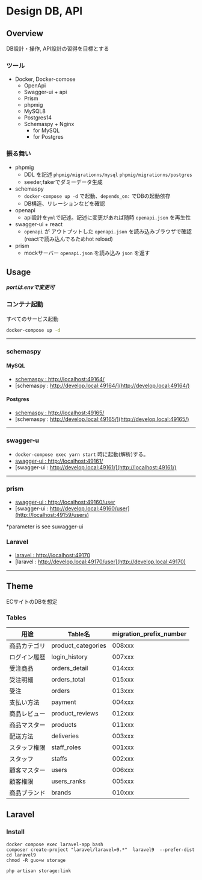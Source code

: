 # Design DB, API

## Overview

DB設計・操作, API設計の習得を目標とする

### ツール

- Docker, Docker-comose
    - OpenApi
    - Swagger-ui + api
    - Prism
    - phpmig
    - MySQL8
    - Postgres14
    - Schemaspy + Nginx
        - for MySQL
        - for Postgres

### 振る舞い

- phpmig
    - DDL を記述 `phpmig/migrationns/mysql` `phpmig/migrationns/postgres`
    - seeder,fakerでダミーデータ生成
- schemaspy
    - `docker-compose up -d` で起動、`depends_on:` でDBの起動依存
    - DB構造、リレーションなどを確認
- openapi
    - api設計を`yml`で記述。記述に変更があれば随時 `openapi.json` を再生性
- swagger-ui + react
    - `openapi` が アウトプットした `openapi.json` を読み込みブラウザで確認 (reactで読み込んでるためhot reload)
- prism
    - mockサーバー `openapi.json` を読み込み `json` を返す

## Usage

***portは.envで変更可***

### コンテナ起動

すべてのサービス起動

```bash
docker-compose up -d
```

 ---

### schemaspy

#### MySQL

- [schemaspy : http://localhost:49164/](http://localhost:49164/)
- [schemaspy : http://develop.local:49164/](http://develop.local:49164/)

#### Postgres

- [schemaspy : http://localhost:49165/](http://localhost:49165/)
- [schemaspy : http://develop.local:49165/](http://develop.local:49165/)

---

### swagger-u
- `docker-compose exec yarn start` 時に起動(解析)する。
- [swagger-ui : http://localhost:49161/](http://localhost:49161/)
- [swagger-ui : http://develop.local:49161/](http://localhost:49161/)

---

### prism

- [swagger-ui : http://localhost:49160/user](http://localhost:49159/users)
- [swagger-ui : http://develop.local:49160/user](http://localhost:49159/users)

*parameter is see suwagger-ui


### Laravel

- [laravel : http://localhost:49170](http://localhost:49170)
- [laravel : http://develop.local:49170/user](http://develop.local:49170)
 
---

## Theme

ECサイトのDBを想定

### Tables

| 用途     | Table名             | migration_prefix_number |
|--------|--------------------|-------------------------|
| 商品カテゴリ | product_categories | 008xxx                  |
| ログイン履歴 | login_history      | 007xxx                  |
| 受注商品   | orders_detail      | 014xxx                  |
| 受注明細   | orders_total       | 015xxx                  |
| 受注     | orders             | 013xxx                  |
| 支払い方法  | payment            | 004xxx                  |
| 商品レビュー | product_reviews    | 012xxx                  |
| 商品マスター | products           | 011xxx                  |
| 配送方法   | deliveries         | 003xxx                  |
| スタッフ権限 | staff_roles        | 001xxx                  |
| スタッフ   | staffs             | 002xxx                  |
| 顧客マスター | users              | 006xxx                  |
| 顧客権限   | users_ranks        | 005xxx                  |
| 商品ブランド | brands             | 010xxx                  |



## Laravel

### Install

```absh
docker compose exec laravel-app bash
composer create-project "laravel/laravel=9.*"  laravel9  --prefer-dist
cd laravel9
chmod -R guo+w storage

php artisan storage:link
```
